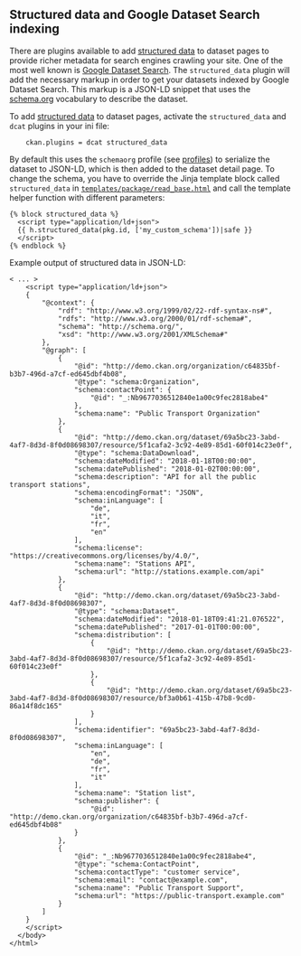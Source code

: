 ## Structured data and Google Dataset Search indexing

There are plugins available to add [structured data](https://developers.google.com/search/docs/guides/intro-structured-data) to dataset pages to provide richer metadata for search engines crawling your site. One of the most well known is [Google Dataset Search](https://toolbox.google.com/datasetsearch). The `structured_data` plugin will add the necessary markup in order to get your datasets indexed by Google Dataset Search. This markup is a JSON-LD snippet that uses the [schema.org](https://schema.org) vocabulary to describe the dataset.

To add [structured data](https://developers.google.com/search/docs/guides/intro-structured-data) to dataset pages, activate the `structured_data` and `dcat` plugins in your ini file:

        ckan.plugins = dcat structured_data

By default this uses the `schemaorg` profile (see [profiles](#profiles)) to serialize the dataset to JSON-LD, which is then added to the dataset detail page.
To change the schema, you have to override the Jinja template block called `structured_data` in [`templates/package/read_base.html`](https://github.com/ckan/ckanext-dcat/blob/master/ckanext/dcat/templates/package/read_base.html) and call the template helper function with different parameters:

    {% block structured_data %}
      <script type="application/ld+json">
      {{ h.structured_data(pkg.id, ['my_custom_schema'])|safe }}
      </script>
    {% endblock %}

Example output of structured data in JSON-LD:

    < ... >
        <script type="application/ld+json">
        {
            "@context": {
                "rdf": "http://www.w3.org/1999/02/22-rdf-syntax-ns#",
                "rdfs": "http://www.w3.org/2000/01/rdf-schema#",
                "schema": "http://schema.org/",
                "xsd": "http://www.w3.org/2001/XMLSchema#"
            },
            "@graph": [
                {
                    "@id": "http://demo.ckan.org/organization/c64835bf-b3b7-496d-a7cf-ed645dbf4b08",
                    "@type": "schema:Organization",
                    "schema:contactPoint": {
                        "@id": "_:Nb9677036512840e1a00c9fec2818abe4"
                    },
                    "schema:name": "Public Transport Organization"
                },
                {
                    "@id": "http://demo.ckan.org/dataset/69a5bc23-3abd-4af7-8d3d-8f0d08698307/resource/5f1cafa2-3c92-4e89-85d1-60f014c23e0f",
                    "@type": "schema:DataDownload",
                    "schema:dateModified": "2018-01-18T00:00:00",
                    "schema:datePublished": "2018-01-02T00:00:00",
                    "schema:description": "API for all the public transport stations",
                    "schema:encodingFormat": "JSON",
                    "schema:inLanguage": [
                        "de",
                        "it",
                        "fr",
                        "en"
                    ],
                    "schema:license": "https://creativecommons.org/licenses/by/4.0/",
                    "schema:name": "Stations API",
                    "schema:url": "http://stations.example.com/api"
                },
                {
                    "@id": "http://demo.ckan.org/dataset/69a5bc23-3abd-4af7-8d3d-8f0d08698307",
                    "@type": "schema:Dataset",
                    "schema:dateModified": "2018-01-18T09:41:21.076522",
                    "schema:datePublished": "2017-01-01T00:00:00",
                    "schema:distribution": [
                        {
                            "@id": "http://demo.ckan.org/dataset/69a5bc23-3abd-4af7-8d3d-8f0d08698307/resource/5f1cafa2-3c92-4e89-85d1-60f014c23e0f"
                        },
                        {
                            "@id": "http://demo.ckan.org/dataset/69a5bc23-3abd-4af7-8d3d-8f0d08698307/resource/bf3a0b61-415b-47b8-9cd0-86a14f8dc165"
                        }
                    ],
                    "schema:identifier": "69a5bc23-3abd-4af7-8d3d-8f0d08698307",
                    "schema:inLanguage": [
                        "en",
                        "de",
                        "fr",
                        "it"
                    ],
                    "schema:name": "Station list",
                    "schema:publisher": {
                        "@id": "http://demo.ckan.org/organization/c64835bf-b3b7-496d-a7cf-ed645dbf4b08"
                    }
                },
                {
                    "@id": "_:Nb9677036512840e1a00c9fec2818abe4",
                    "@type": "schema:ContactPoint",
                    "schema:contactType": "customer service",
                    "schema:email": "contact@example.com",
                    "schema:name": "Public Transport Support",
                    "schema:url": "https://public-transport.example.com"
                }
            ]
        }
        </script>
      </body>
    </html>

